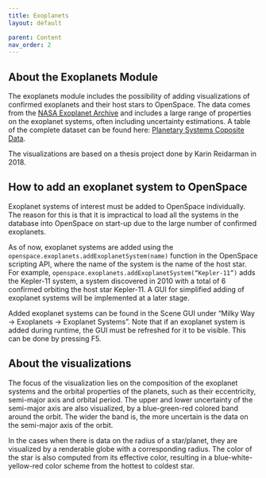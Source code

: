 ```yaml
---
title: Exoplanets
layout: default

parent: Content
nav_order: 2
---
```


## About the Exoplanets Module
The exoplanets module includes the possibility of adding visualizations of confirmed exoplanets and their host stars to OpenSpace. The data comes from the [NASA Exoplanet Archive](https://exoplanetarchive.ipac.caltech.edu) and includes a large range of properties on the exoplanet systems, often including uncertainty estimations. A table of the complete dataset can be found here: [Planetary Systems Coposite Data](https://exoplanetarchive.ipac.caltech.edu/cgi-bin/TblView/nph-tblView?app=ExoTbls&config=PSCompPars).

The visualizations are based on a thesis project done by Karin Reidarman in 2018.

## How to add an exoplanet system to OpenSpace
Exoplanet systems of interest must be added to OpenSpace individually. The reason for this is that it is impractical to load all the systems in the database into OpenSpace on start-up due to the large number of confirmed exoplanets.

As of now, exoplanet systems are added using the `openspace.exoplanets.addExoplanetSystem(name)` function in the OpenSpace scripting API, where the name of the system is the name of the host star. For example, `openspace.exoplanets.addExoplanetSystem(“Kepler-11”)` adds the Kepler-11 system, a system discovered in 2010 with a total of 6 confirmed orbiting the host star Kepler-11. A GUI for simplified adding of exoplanet systems will be implemented at a later stage. 

Added exoplanet systems can be found in the Scene GUI under “Milky Way → Exoplanets → Exoplanet Systems”. Note that if an exoplanet system is added during runtime, the GUI must be refreshed for it to be visible. This can be done by pressing F5. 

## About the visualizations
The focus of the visualization lies on the composition of the exoplanet systems and the orbital properties of the planets, such as their eccentricity, semi-major axis and orbital period. The upper and lower uncertainty of the semi-major axis are also visualized, by a blue-green-red colored band around the orbit. The wider the band is, the more uncertain is the data on the semi-major axis of the orbit. 

In the cases when there is data on the radius of a star/planet, they are visualized by a renderable globe with a corresponding radius. The color of the star is also computed from its effective color, resulting in a blue-white-yellow-red color scheme from the hottest to coldest star. 
